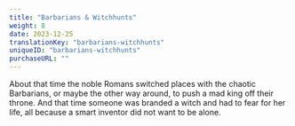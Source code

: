 ```yaml
---
title: "Barbarians & Witchhunts"
weight: 8
date: 2023-12-25
translationKey: "barbarians-witchhunts"
uniqueID: "barbarians-witchhunts"
purchaseURL: ""
---
```


About that time the noble Romans switched places with the chaotic Barbarians, or maybe the other way around, to push a mad king off their throne. And that time someone was branded a witch and had to fear for her life, all because a smart inventor did not want to be alone.